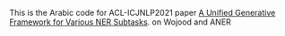 This is the Arabic code for ACL-ICJNLP2021 paper [A Unified Generative Framework for Various NER Subtasks](https://arxiv.org/abs/2106.01223).
on Wojood and ANER
